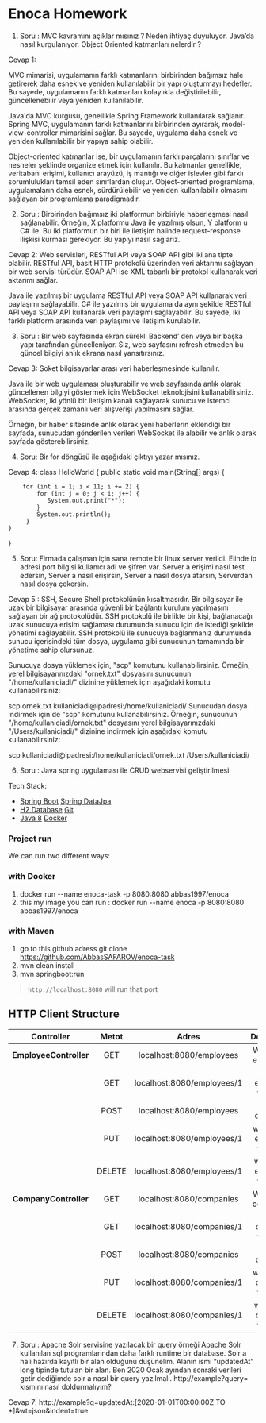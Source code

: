 # Enoca Homework

1. Soru : MVC kavramını açıklar mısınız ? Neden ihtiyaç duyuluyor. Java’da nasıl kurgulanıyor.
Object Oriented katmanları nelerdir ?

Cevap 1: 

MVC mimarisi, uygulamanın farklı katmanlarını birbirinden bağımsız hale getirerek daha esnek ve yeniden kullanılabilir bir yapı oluşturmayı hedefler. Bu sayede, uygulamanın farklı katmanları kolaylıkla değiştirilebilir, güncellenebilir veya yeniden kullanılabilir.

Java'da MVC kurgusu, genellikle Spring Framework kullanılarak sağlanır. Spring MVC, uygulamanın farklı katmanlarını birbirinden ayırarak, model-view-controller mimarisini sağlar. Bu sayede, uygulama daha esnek ve yeniden kullanılabilir bir yapıya sahip olabilir.

Object-oriented katmanlar ise, bir uygulamanın farklı parçalarını sınıflar ve nesneler şeklinde organize etmek için kullanılır. Bu katmanlar genellikle, veritabanı erişimi, kullanıcı arayüzü, iş mantığı ve diğer işlevler gibi farklı sorumlulukları temsil eden sınıflardan oluşur. 
Object-oriented programlama, uygulamaların daha esnek, sürdürülebilir ve yeniden kullanılabilir olmasını sağlayan bir programlama paradigmadır.

2. Soru : Birbirinden bağımsız iki platformun birbiriyle haberleşmesi nasıl sağlanabilir. Örneğin, X
platformu Java ile yazılmış olsun, Y platform u C# ile. Bu iki platformun bir biri ile iletişim
halinde request-response ilişkisi kurması gerekiyor. Bu yapıyı nasıl sağlarız.

Cevap 2: Web servisleri, RESTful API veya SOAP API gibi iki ana tipte olabilir. RESTful API, basit HTTP protokolü üzerinden veri aktarımı sağlayan bir web servisi türüdür. SOAP API ise XML tabanlı bir protokol kullanarak veri aktarımı sağlar.

Java ile yazılmış bir uygulama RESTful API veya SOAP API kullanarak veri paylaşımı sağlayabilir. C# ile yazılmış bir uygulama da aynı şekilde RESTful API veya SOAP API kullanarak veri paylaşımı sağlayabilir. Bu sayede, iki farklı platform arasında veri paylaşımı ve iletişim kurulabilir.

3. Soru : Bir web sayfasında ekran sürekli Backend’ den veya bir başka yapı tarafından
güncelleniyor. Siz, web sayfasını refresh etmeden bu güncel bilgiyi anlık ekrana nasıl yansıtırsınız.

Cevap 3: Soket bilgisayarlar arası veri haberleşmesinde kullanılır.

Java ile bir web uygulaması oluşturabilir ve web sayfasında anlık olarak güncellenen bilgiyi göstermek için WebSocket teknolojisini kullanabilirsiniz. WebSocket, iki yönlü bir iletişim kanalı sağlayarak sunucu ve istemci arasında gerçek zamanlı veri alışverişi yapılmasını sağlar.

Örneğin, bir haber sitesinde anlık olarak yeni haberlerin eklendiği bir sayfada, sunucudan gönderilen verileri WebSocket ile alabilir ve anlık olarak sayfada gösterebilirsiniz.

4. Soru: Bir for döngüsü ile aşağıdaki çıktıyı yazar mısınız.

Cevap 4: 
class HelloWorld {
public static void main(String[] args) {

        for (int i = 1; i < 11; i += 2) {
            for (int j = 0; j < i; j++) {
               System.out.print("*");
            }
            System.out.println();
         }
    }

}

5. Soru: Firmada çalışman için sana remote bir linux server verildi. Elinde ip adresi port bilgisi
   kullanıcı adi ve şifren var. Server a erişimi nasıl test edersin, Server a nasıl erişirsin, Server a
   nasıl dosya atarsın, Serverdan nasıl dosya çekersin.

Cevap 5 : SSH, Secure Shell protokolünün kısaltmasıdır. Bir bilgisayar ile uzak bir bilgisayar arasında güvenli bir bağlantı kurulum yapılmasını sağlayan bir ağ protokolüdür. 
SSH protokolü ile birlikte bir kişi, bağlanacağı uzak sunucuya erişim sağlaması durumunda sunucu için de istediği şekilde yönetimi sağlayabilir.
SSH protokolü ile sunucuya bağlanmanız durumunda sunucu içerisindeki tüm dosya, uygulama gibi sunucunun tamamında bir yönetime sahip olursunuz.

Sunucuya dosya yüklemek için, "scp" komutunu kullanabilirsiniz. Örneğin, 
yerel bilgisayarınızdaki "ornek.txt" dosyasını sunucunun "/home/kullaniciadi/" 
dizinine yüklemek için aşağıdaki komutu kullanabilirsiniz:

scp ornek.txt kullaniciadi@ipadresi:/home/kullaniciadi/
Sunucudan dosya indirmek için de "scp" komutunu kullanabilirsiniz. Örneğin, 
sunucunun "/home/kullaniciadi/ornek.txt" dosyasını yerel bilgisayarınızdaki "/Users/kullaniciadi/" 
dizinine indirmek için aşağıdaki komutu kullanabilirsiniz:

scp kullaniciadi@ipadresi:/home/kullaniciadi/ornek.txt /Users/kullaniciadi/


6. Soru : Java spring uygulaması ile CRUD webservisi geliştirilmesi.

Tech Stack:

* [Spring Boot](#)  [Spring DataJpa](#)
* [H2 Database](#) [Git](#)
* [Java 8](#) [Docker](#)

### Project run

We can run two different ways:

### with Docker

1. docker run --name enoca-task -p 8080:8080 abbas1997/enoca
2. this my image you can run : docker run --name enoca -p 8080:8080 abbas1997/enoca

### with Maven

1. go to this github adress git clone https://github.com/AbbasSAFAROV/enoca-task
2. mvn clean install
3. mvn springboot:run

> `http://localhost:8080` will run that port

## HTTP Client Structure

|       Controller       | Metot  |            Adres             |            Description             |
|:----------------------:| :----: |:----------------------------:|:----------------------------------:|
| **EmployeeController** |  GET   |   localhost:8080/employees   |      Will List All employees       |
|                        |  GET   |  localhost:8080/employees/1  |    will get employee with id:1     |
|                        |  POST  |   localhost:8080/employees   |          create employee           |
|                        |  PUT   |  localhost:8080/employees/1  |   will update employee with id:1   |
|                        | DELETE |  localhost:8080/employees/1  |   will delete employee with id:1   |
| **CompanyController**  |  GET   |   localhost:8080/companies   |      Will List All companies       |
|                        |  GET   | localhost:8080/companies/1   |     will get company with id:1     |
|                        |  POST  |   localhost:8080/companies   |           create company           |
|                        |  PUT   |  localhost:8080/companies/1  |    will update company with id:1   |
|                        | DELETE |  localhost:8080/companies/1  |   will delete company with id:1    |


7. Soru : Apache Solr servisine yazılacak bir query örneği Apache Solr kullanılan sql
   programlarından daha farklı runtime bir database. Solr a hali hazırda kayıtlı bir alan olduğunu
   düşünelim. Alanın ismi “updatedAt” long tipinde tutulan bir alan. Ben 2020 Ocak ayından
   sonraki verileri getir dediğimde solr a nasıl bir query yazılmalı. http://example?query=
   kısmını nasıl doldurmalıyım?

Cevap 7: http://example?q=updatedAt:[2020-01-01T00:00:00Z TO *]&wt=json&indent=true
